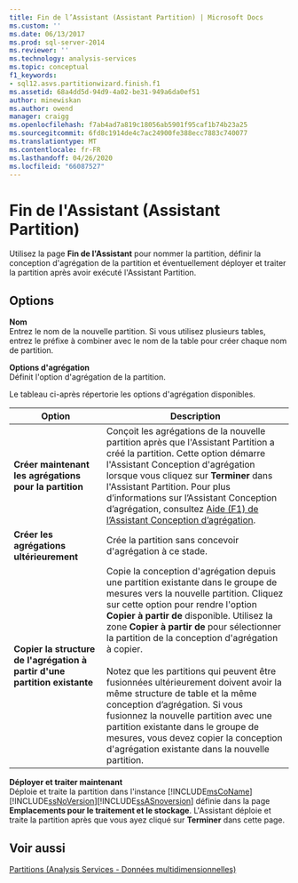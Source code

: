 ```yaml
---
title: Fin de l’Assistant (Assistant Partition) | Microsoft Docs
ms.custom: ''
ms.date: 06/13/2017
ms.prod: sql-server-2014
ms.reviewer: ''
ms.technology: analysis-services
ms.topic: conceptual
f1_keywords:
- sql12.asvs.partitionwizard.finish.f1
ms.assetid: 68a4dd5d-94d9-4a02-be31-949a6da0ef51
author: minewiskan
ms.author: owend
manager: craigg
ms.openlocfilehash: f7ab4ad7a819c18056ab5901f95caf1b74b23a25
ms.sourcegitcommit: 6fd8c1914de4c7ac24900fe388ecc7883c740077
ms.translationtype: MT
ms.contentlocale: fr-FR
ms.lasthandoff: 04/26/2020
ms.locfileid: "66087527"
---
```

# <a name="completing-the-wizard-partition-wizard"></a>Fin de l'Assistant (Assistant Partition)
  Utilisez la page **Fin de l'Assistant** pour nommer la partition, définir la conception d'agrégation de la partition et éventuellement déployer et traiter la partition après avoir exécuté l'Assistant Partition.  
  
## <a name="options"></a>Options  
 **Nom**  
 Entrez le nom de la nouvelle partition. Si vous utilisez plusieurs tables, entrez le préfixe à combiner avec le nom de la table pour créer chaque nom de partition.  
  
 **Options d'agrégation**  
 Définit l'option d'agrégation de la partition.  
  
 Le tableau ci-après répertorie les options d'agrégation disponibles.  
  
|Option|Description|  
|------------|-----------------|  
|**Créer maintenant les agrégations pour la partition**|Conçoit les agrégations de la nouvelle partition après que l'Assistant Partition a créé la partition. Cette option démarre l'Assistant Conception d'agrégation lorsque vous cliquez sur **Terminer** dans l'Assistant Partition. Pour plus d’informations sur l’Assistant Conception d’agrégation, consultez [Aide (F1) de l’Assistant Conception d’agrégation](aggregation-design-wizard-f1-help.md).|  
|**Créer les agrégations ultérieurement**|Crée la partition sans concevoir d'agrégation à ce stade.|  
|**Copier la structure de l'agrégation à partir d'une partition existante**|Copie la conception d'agrégation depuis une partition existante dans le groupe de mesures vers la nouvelle partition. Cliquez sur cette option pour rendre l'option **Copier à partir de** disponible. Utilisez la zone **Copier à partir de** pour sélectionner la partition de la conception d'agrégation à copier.<br /><br /> Notez que les partitions qui peuvent être fusionnées ultérieurement doivent avoir la même structure de table et la même conception d’agrégation. Si vous fusionnez la nouvelle partition avec une partition existante dans le groupe de mesures, vous devez copier la conception d'agrégation existante dans la nouvelle partition.|  
  
 **Déployer et traiter maintenant**  
 Déploie et traite la partition dans l'instance [!INCLUDE[msCoName](../includes/msconame-md.md)][!INCLUDE[ssNoVersion](../includes/ssnoversion-md.md)][!INCLUDE[ssASnoversion](../includes/ssasnoversion-md.md)] définie dans la page **Emplacements pour le traitement et le stockage**. L'Assistant déploie et traite la partition après que vous ayez cliqué sur **Terminer** dans cette page.  
  
## <a name="see-also"></a>Voir aussi  
 [Partitions &#40;Analysis Services - Données multidimensionnelles&#41;](multidimensional-models-olap-logical-cube-objects/partitions-analysis-services-multidimensional-data.md)  
  
  
